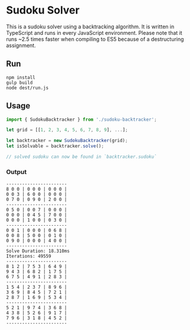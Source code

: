 # Sudoku Solver

This is a sudoku solver using a backtracking algorithm. It is written in TypeScript and runs in every JavaScript environment. Please note that it runs ~2.5 times faster when compiling to ES5 because of a destructuring assignment.

## Run

```
npm install
gulp build
node dest/run.js
```

## Usage

```TypeScript
import { SudokuBacktracker } from './sudoku-backtracker';

let grid = [[1, 2, 3, 4, 5, 6, 7, 8, 9], ...];

let backtracker = new SudokuBacktracker(grid);
let isSolvable = backtracker.solve();

// solved sudoku can now be found in `backtracker.sudoku`
```

### Output

```
-----------------------
8 0 0 | 0 0 0 | 0 0 0 |
0 0 3 | 6 0 0 | 0 0 0 |
0 7 0 | 0 9 0 | 2 0 0 |
-----------------------
0 5 0 | 0 0 7 | 0 0 0 |
0 0 0 | 0 4 5 | 7 0 0 |
0 0 0 | 1 0 0 | 0 3 0 |
-----------------------
0 0 1 | 0 0 0 | 0 6 8 |
0 0 8 | 5 0 0 | 0 1 0 |
0 9 0 | 0 0 0 | 4 0 0 |
-----------------------
Solve Duration: 18.310ms
Iterations: 49559
-----------------------
8 1 2 | 7 5 3 | 6 4 9 |
9 4 3 | 6 8 2 | 1 7 5 |
6 7 5 | 4 9 1 | 2 8 3 |
-----------------------
1 5 4 | 2 3 7 | 8 9 6 |
3 6 9 | 8 4 5 | 7 2 1 |
2 8 7 | 1 6 9 | 5 3 4 |
-----------------------
5 2 1 | 9 7 4 | 3 6 8 |
4 3 8 | 5 2 6 | 9 1 7 |
7 9 6 | 3 1 8 | 4 5 2 |
-----------------------
```
